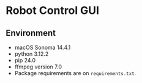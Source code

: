 # Robot Control GUI

## Environment

- macOS Sonoma 14.4.1
- python 3.12.2
- pip 24.0
- ffmpeg version 7.0
- Package requirements are on `requirements.txt`.